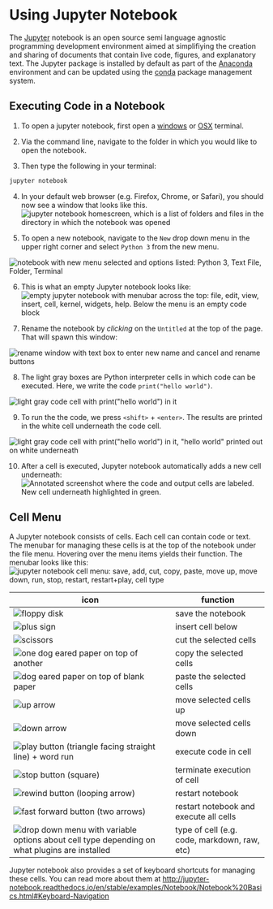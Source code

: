 # Using Jupyter Notebook

The [Jupyter](http://jupyter.org/) notebook is an open source semi language agnostic programming development environment aimed at simplifiying the creation and sharing of documents that contain live code, figures, and explanatory text. The Jupyter package is installed by default as part of the [Anaconda](python.md) environment and can be updated using the [conda](conda.md) package management system. 

## Executing Code in a Notebook
1. To open a jupyter notebook, first open a [windows](windows_terminal.md) or [OSX](osx_terminal.md) terminal. 

2. Via the command line, navigate to the folder in which  you would like to open the notebook. 

3. Then type the following in your terminal:
```bash
jupyter notebook
```

4. In your default web browser (e.g. Firefox, Chrome, or Safari), you should now see a window that looks like this.
![jupyter notebook homescreen, which is a list of folders and files in the directory in which the notebook was opened](../images/osx/jupyter/notebook01.png)

5. To open a new notebook, navigate to the `New` drop down menu in the upper right corner and select `Python 3` from the new menu. 

![notebook with new menu selected and options listed: Python 3, Text File, Folder, Terminal ](../images/osx/jupyter/notebook02.png)

6. This is what an empty Jupyter notebook looks like: 
![empty jupyter notebook with menubar across the top: file, edit, view, insert, cell, kernel, widgets, help. Below the menu is an empty code block](../images/osx/jupyter/notebook03.png)

7. Rename the notebook by *clicking* on the `Untitled` at the top of the page. That will spawn this window:

![rename window with text box to enter new name and cancel and rename buttons](../images/osx/jupyter/notebook04.png)

8. The light gray boxes are Python interpreter cells in which code can be executed. Here, we write the code `print("hello world")`. 

![light gray code cell with print("hello world") in it](../images/osx/jupyter/notebook05.png)

9. To run the the code, we press `<shift>` + `<enter>`. The results are printed in the white cell underneath the code cell.

![light gray code cell with print("hello world") in it, "hello world" printed out on white underneath](../images/osx/jupyter/notebook06.png)

10. After a cell is executed, Jupyter notebook automatically adds a new cell underneath:
![Annotated screenshot where the code and output cells are labeled. New cell underneath highlighted in green.](../images/osx/jupyter/notebook07.png)

## Cell Menu

A Jupyter notebook consists of cells. Each cell can contain code or text. The menubar for managing these cells is at the top of the notebook under the file menu. Hovering over the menu items yields their function. The menubar looks like this:
![jupyter notebook cell menu: save, add, cut, copy, paste, move up, move down, run, stop, restart, restart+play, cell type](../images/osx/jupyter/cells/cell_menu.png)

icon | function
---- | --------
![floppy disk](../images/osx/jupyter/cells/cell_s.png) | save the notebook
![plus sign](../images/osx/jupyter/cells/cell_a.png) | insert cell below
![scissors](../images/osx/jupyter/cells/cell_d.png) | cut the selected cells
![one dog eared paper on top of another ](../images/osx/jupyter/cells/cell_c.png) | copy the selected cells
![dog eared paper on top of blank paper](../images/osx/jupyter/cells/cell_p.png) | paste the selected cells
![up arrow](../images/osx/jupyter/cells/cell_up.png )| move selected cells up
![down arrow](../images/osx/jupyter/cells/cell_down.png) | move selected cells down
![play button (triangle facing straight line) + word `run`](../images/osx/jupyter/cells/cell_run.png) | execute code in cell
![stop button (square)](../images/osx/jupyter/cells/cell_stop.png) | terminate execution of cell
![rewind button (looping arrow)](../images/osx/jupyter/cells/kernel_restart.png) | restart notebook
![fast forward button (two arrows)](../images/osx/jupyter/cells/kernel_restart_run.png) | restart notebook and execute all cells
![drop down menu with variable options about cell type depending on what plugins are installed](../images/osx/jupyter/cells/cell_type.png) | type of cell (e.g. code, markdown, raw, etc)

Jupyter notebook also provides a set of keyboard shortcuts for managing these cells. You can read more about them at http://jupyter-notebook.readthedocs.io/en/stable/examples/Notebook/Notebook%20Basics.html#Keyboard-Navigation
